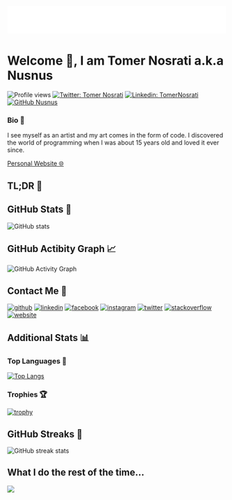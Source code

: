 <h1 align="center">
  <img src="https://raw.githubusercontent.com/nusnus/nusnus/master/name.svg" alt="Tomer Nosrati" />
</h1>

# Welcome 👋, I am Tomer Nosrati a.k.a Nusnus
![Profile views](https://gpvc.arturio.dev/Nusnus)
[![Twitter: Tomer Nosrati](https://img.shields.io/twitter/follow/tomer_nosrati?style=social)](https://twitter.com/tomer_nosrati)
[![Linkedin: TomerNosrati](https://img.shields.io/badge/-TomerNosrati-blue?style=flat-square&logo=Linkedin&logoColor=white&link=https://www.linkedin.com/in/tomernosrati/)](https://www.linkedin.com/in/tomernosrati/)
[![GitHub Nusnus](https://img.shields.io/github/followers/nusnus?label=follow&style=social)](https://github.com/Nusus)

### Bio 📓
I see myself as an artist and my art comes in the form of code.
I discovered the world of programming when I was about 15 years old and loved it ever since.

[Personal Website 🌐](http://tomernosrati.com/)

## TL;DR 🍺
## GitHub Stats 👀
![GitHub stats](https://github-readme-stats.vercel.app/api?username=Nusnus&show_icons=true&theme=radical)
## GitHub Actibity Graph 📈
![GitHub Activity Graph](https://activity-graph.herokuapp.com/graph?username=Nusnus)

## Contact Me 🤙
[<img src='https://cdn.jsdelivr.net/npm/simple-icons@3.0.1/icons/github.svg' alt='github' height='40'>](https://github.com/Nusnus)  [<img src='https://cdn.jsdelivr.net/npm/simple-icons@3.0.1/icons/linkedin.svg' alt='linkedin' height='40'>](https://www.linkedin.com/in/https://www.linkedin.com/in/tomernosrati//)  [<img src='https://cdn.jsdelivr.net/npm/simple-icons@3.0.1/icons/facebook.svg' alt='facebook' height='40'>](https://www.facebook.com/https://www.facebook.com/tomer.nosrati)  [<img src='https://cdn.jsdelivr.net/npm/simple-icons@3.0.1/icons/instagram.svg' alt='instagram' height='40'>](https://www.instagram.com/https://www.instagram.com/nusnuson//)  [<img src='https://cdn.jsdelivr.net/npm/simple-icons@3.0.1/icons/twitter.svg' alt='twitter' height='40'>](https://twitter.com/https://twitter.com/tomer_nosrati)  [<img src='https://cdn.jsdelivr.net/npm/simple-icons@3.0.1/icons/stackoverflow.svg' alt='stackoverflow' height='40'>](https://stackoverflow.com/users/2458280)  [<img src='https://cdn.jsdelivr.net/npm/simple-icons@3.0.1/icons/icloud.svg' alt='website' height='40'>](http://tomernosrati.com/)

## Additional Stats 📊
### Top Languages 👅
[![Top Langs](https://github-readme-stats.vercel.app/api/top-langs/?username=Nusnus)](https://github.com/anuraghazra/github-readme-stats)
### Trophies 🏆
[![trophy](https://github-profile-trophy.vercel.app/?username=Nusnus)](https://github.com/ryo-ma/github-profile-trophy)
## GitHub Streaks 🎳
![GitHub streak stats](https://github-readme-streak-stats.herokuapp.com/?user=Nusnus)

## What I do the rest of the time...
<img src="https://github.com/saadeghi/saadeghi/blob/master/dino.gif" width="512" >



